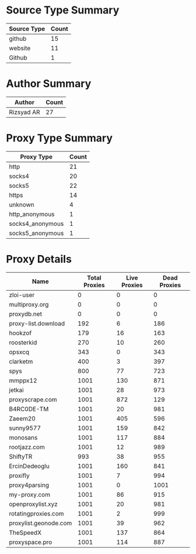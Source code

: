 # Source Type Summary

| Source Type | Count |
|-------------|-------|
| github | 15 |
| website | 11 |
| Github | 1 |


# Author Summary

| Author | Count |
|--------|-------|
| Rizsyad AR | 27 |


# Proxy Type Summary

| Proxy Type | Count |
|------------|-------|
| http | 21 |
| socks4 | 20 |
| socks5 | 22 |
| https | 14 |
| unknown | 4 |
| http_anonymous | 1 |
| socks4_anonymous | 1 |
| socks5_anonymous | 1 |


# Proxy Details

| Name | Total Proxies | Live Proxies | Dead Proxies |
|------|---------------|--------------|---------------|
| zloi-user | 0 | 0 | 0 |
| multiproxy.org | 0 | 0 | 0 |
| proxydb.net | 0 | 0 | 0 |
| proxy-list.download | 192 | 6 | 186 |
| hookzof | 179 | 16 | 163 |
| roosterkid | 270 | 10 | 260 |
| opsxcq | 343 | 0 | 343 |
| clarketm | 400 | 3 | 397 |
| spys | 800 | 77 | 723 |
| mmppx12 | 1001 | 130 | 871 |
| jetkai | 1001 | 28 | 973 |
| proxyscrape.com | 1001 | 872 | 129 |
| B4RC0DE-TM | 1001 | 20 | 981 |
| Zaeem20 | 1001 | 405 | 596 |
| sunny9577 | 1001 | 159 | 842 |
| monosans | 1001 | 117 | 884 |
| rootjazz.com | 1001 | 12 | 989 |
| ShiftyTR | 993 | 38 | 955 |
| ErcinDedeoglu | 1001 | 160 | 841 |
| proxifly | 1001 | 7 | 994 |
| proxy4parsing | 1001 | 0 | 1001 |
| my-proxy.com | 1001 | 86 | 915 |
| openproxylist.xyz | 1001 | 20 | 981 |
| rotatingproxies.com | 1001 | 2 | 999 |
| proxylist.geonode.com | 1001 | 39 | 962 |
| TheSpeedX | 1001 | 137 | 864 |
| proxyspace.pro | 1001 | 114 | 887 |
